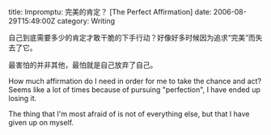title: Impromptu: 完美的肯定？ [The Perfect Affirmation]
date: 2006-08-29T15:49:00Z
category: Writing

自己到底需要多少的肯定才敢干脆的下手行动？好像好多时候因为追求“完美”而失去了它。

最害怕的并非其他，最怕就是自己放弃了自己。

How much affirmation do I need in order for me to take the chance and act? Seems like a lot of times because of pursuing "perfection", I have ended up losing it.

The thing that I'm most afraid of is not of everything else, but that I have given up on myself.
